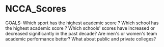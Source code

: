 # NCCA_Scores
GOALS:
Which sport has the highest academic score ?
Which school has the highest academic score ?
Which schools' scores have increased or decreased significantly in the past decade?
Are men's or women's team academic performance better?
What about public and private colleges?
